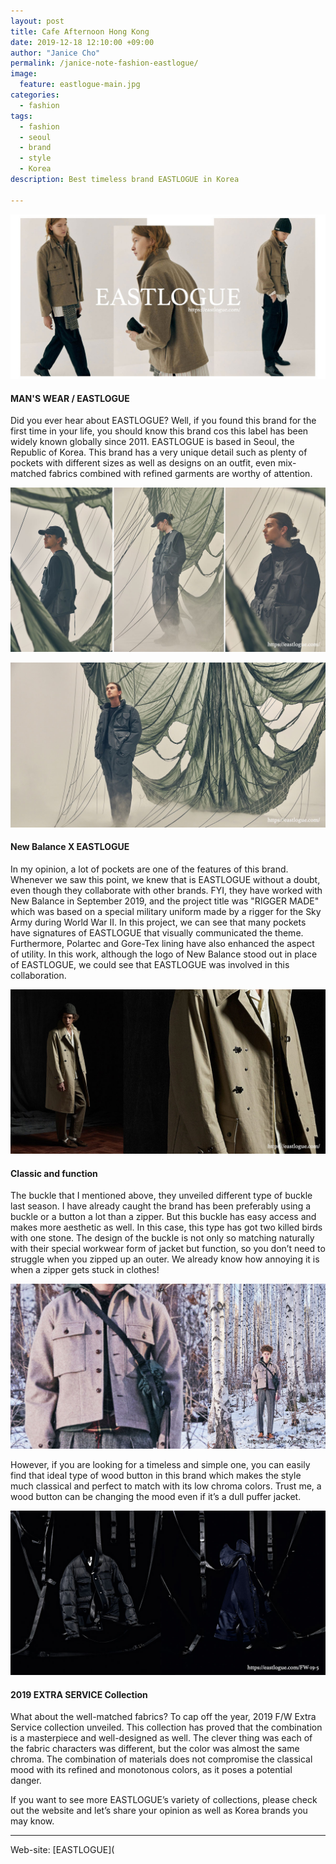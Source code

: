 ```yaml
---
layout: post
title: Cafe Afternoon Hong Kong
date: 2019-12-18 12:10:00 +09:00
author: "Janice Cho"
permalink: /janice-note-fashion-eastlogue/
image:
  feature: eastlogue-main.jpg
categories:
  - fashion
tags:
  - fashion
  - seoul
  - brand
  - style
  - Korea
description: Best timeless brand EASTLOGUE in Korea

---
```


![eastlogue-main](/img/post/03/eastlogue-main.jpg)

#### MAN'S WEAR / EASTLOGUE

Did you ever hear about EASTLOGUE? Well, if you found this brand for the first time in your life, you should know this brand cos this label has been widely known globally since 2011. EASTLOGUE is based in Seoul, the Republic of Korea. This brand has a very unique detail such as plenty of pockets with different sizes as well as designs on an outfit, even mix-matched fabrics combined with refined garments are worthy of attention.



![img01](/img/post/03/img01.jpg)

![img02](/img/post/03/img02.jpg)

#### New Balance X EASTLOGUE

In my opinion, a lot of pockets are one of the features of this brand. Whenever we saw this point, we knew that is EASTLOGUE without a doubt, even though they collaborate with other brands. FYI, they have worked with New Balance in September 2019, and the project title was "RIGGER MADE" which was based on a special military uniform made by a rigger for the Sky Army during World War II. In this project, we can see that many pockets have signatures of EASTLOGUE that visually communicated the theme. Furthermore, Polartec and Gore-Tex lining have also enhanced the aspect of utility. In this work, although the logo of New Balance stood out in place of EASTLOGUE, we could see that EASTLOGUE was involved in this collaboration.



![img03](/img/post/03/img03.jpg)

#### Classic and function

The buckle that I mentioned above, they unveiled different type of buckle last season. I have already caught the brand has been preferably using a buckle or a button a lot than a zipper. But this buckle has easy access and makes more aesthetic as well. In this case, this type has got two killed birds with one stone. The design of the buckle is not only so matching naturally with their special workwear form of jacket but function, so you don’t need to struggle when you zipped up an outer. We already know how annoying it is when a zipper gets stuck in clothes!

![img04](/img/post/03/img04.jpg)

However, if you are looking for a timeless and simple one, you can easily find that ideal type of wood button in this brand which makes the style much classical and perfect to match with its low chroma colors. Trust me, a wood button can be changing the mood even if it’s a dull puffer jacket.



![img05](/img/post/03/img05.jpg)

#### 2019 EXTRA SERVICE Collection

What about the well-matched fabrics? To cap off the year, 2019 F/W Extra Service collection unveiled. This collection has proved that the combination is a masterpiece and well-designed as well. The clever thing was each of the fabric characters was different, but the color was almost the same chroma. The combination of materials does not compromise the classical mood with its refined and monotonous colors, as it poses a potential danger.



If you want to see more EASTLOGUE’s variety of collections, please check out the website and let’s share your opinion as well as Korea brands you may know.

***

Web-site: [EASTLOGUE](